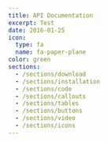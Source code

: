 ```yaml
---
title: API Documentation
excerpt: Test
date: 2016-01-25
icon:
  type: fa
  name: fa-paper-plane
color: green
sections:
  - /sections/download
  - /sections/installation
  - /sections/code
  - /sections/callouts
  - /sections/tables
  - /sections/buttons
  - /sections/video
  - /sections/icons
---
```

